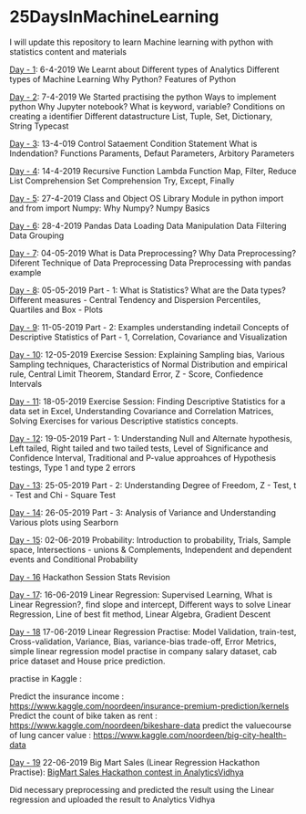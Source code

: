 # 25DaysInMachineLearning
I will update this repository to learn Machine learning with python with statistics content and materials


[Day - 1](https://github.com/nursnaaz/25DaysInMachineLearning/tree/master/01%20-%20Day%20-%201%20Analytics_Python): 6-4-2019
We Learnt about 
Different types of Analytics
Different types of Machine Learning
Why Python? Features of Python

[Day - 2](https://github.com/nursnaaz/25DaysInMachineLearning/tree/master/02%20-%20Day%20-%202-3-4-%20Python%20Basics): 7-4-2019
We Started practising the python
Ways to implement python
Why Jupyter notebook?
What is keyword, variable?
Conditions on creating a identifier
Different datastructure
List, Tuple, Set, Dictionary, String
Typecast

[Day - 3](https://github.com/nursnaaz/25DaysInMachineLearning/tree/master/02%20-%20Day%20-%202-3-4-%20Python%20Basics): 13-4-019
Control Sataement
Condition Statement
What is Indendation?
Functions
Paraments, Defaut Parameters, Arbitory Parameters

[Day - 4](https://github.com/nursnaaz/25DaysInMachineLearning/tree/master/02%20-%20Day%20-%202-3-4-%20Python%20Basics): 14-4-2019
Recursive Function
Lambda Function
Map, Filter, Reduce
List Comprehension
Set Comprehension
Try, Except, Finally

[Day - 5](https://github.com/nursnaaz/25DaysInMachineLearning/tree/master/05%20-%20Day%20-%205%20-%20Python%20-%20Numpy): 27-4-2019
Class and Object
OS Library
Module in python
import and from import
Numpy: Why Numpy?
Numpy Basics

[Day - 6](https://github.com/nursnaaz/25DaysInMachineLearning/tree/master/06%20-%20Day%20-%206%20-%20Pandas): 28-4-2019
Pandas
Data Loading
Data Manipulation
Data Filtering
Data Grouping

[Day - 7](https://github.com/nursnaaz/25DaysInMachineLearning/tree/master/07%20-%20Day%20-%207%20-%20Data%20Preprocessing): 04-05-2019
What is Data Preprocessing?
Why Data Preprocessing?
Diferent Technique of Data Preprocessing
Data Preprocessing with pandas example

[Day - 8](https://github.com/nursnaaz/25DaysInMachineLearning/tree/master/08%20-%20Day%20-%208%20-%20Descriptive%20Statistics): 05-05-2019
Part - 1:
What is Statistics?
What are the Data types?
Different measures - Central Tendency and Dispersion
Percentiles, Quartiles and Box - Plots

[Day - 9](https://github.com/nursnaaz/25DaysInMachineLearning/tree/master/09%20-%20Day%20-%209%20-%20Descriptive%20Statistics%202): 11-05-2019
Part - 2:
Examples understanding indetail Concepts of Descriptive Statistics of Part - 1,
Correlation, Covariance and Visualization

[Day - 10](https://github.com/nursnaaz/25DaysInMachineLearning/tree/master/10%20-%20Day%20-%2010%20-%20Descriptive%20Statistics%20%203): 12-05-2019
Exercise Session:
Explaining Sampling bias, Various Sampling techniques, Characteristics of Normal Distribution and empirical rule,
Central Limit Theorem,
Standard Error, Z - Score, Confiedence Intervals

[Day - 11](https://github.com/nursnaaz/25DaysInMachineLearning/tree/master/11%20-%20Day%20-%2011%20-%20Exercises%20on%20Descriptive%20Statistics): 18-05-2019
Exercise Session:
Finding Descriptive Statistics for a data set in Excel, Understanding Covariance and Correlation Matrices, Solving Exercises for various Descriptive statistics concepts.

[Day - 12](https://github.com/nursnaaz/25DaysInMachineLearning/tree/master/12%20-%20Day%20-%2012%20-%20Inferential%20Statistics%201): 19-05-2019
Part - 1:
Understanding Null and Alternate hypothesis, Left tailed, Right tailed and two tailed tests, Level of Significance and Confidence Interval, Traditional and P-value approahces of Hypothesis testings, Type 1 and type 2 errors

[Day - 13](https://github.com/nursnaaz/25DaysInMachineLearning/tree/master/13%20-%20Day%20-%2013%20-%20Inferential%20Statistics%202):
25-05-2019
Part - 2:
Understanding Degree of Freedom, Z - Test, t - Test and Chi - Square Test

[Day - 14](https://github.com/nursnaaz/25DaysInMachineLearning/tree/master/14%20-%20Day%20-%2014%20-%20Inferential%20Statistics%203):
26-05-2019
Part - 3:
Analysis of Variance and Understanding Various plots using Searborn

[Day - 15](https://github.com/nursnaaz/25DaysInMachineLearning/tree/master/15%20-%20Day%20-%2015%20-%20Probablity%20Theory):
02-06-2019
Probability:
Introduction to probability, Trials, Sample space, Intersections - unions & Complements, Independent and dependent events and Conditional Probability

[Day - 16](https://github.com/nursnaaz/25DaysInMachineLearning/tree/master/16%20-%20Day%20-%2016%20-%20Revision%20Class)
Hackathon Session 
Stats Revision

[Day - 17](https://github.com/nursnaaz/25DaysInMachineLearning/tree/master/17%20-%20Day%20-%2017%20-%20Linear%20Regression):
16-06-2019
Linear Regression:
Supervised Learning, What is Linear Regression?, find slope and intercept, Different ways to solve Linear Regression, Line of best fit method, Linear Algebra, Gradient Descent

[Day - 18](https://github.com/nursnaaz/25DaysInMachineLearning/tree/master/18%20-%20Day%20-%2018%20-%20Linear%20Regression%20Practise%20Python)
17-06-2019
Linear Regression Practise:
Model Validation, train-test, Cross-validation, Variance, Bias, variance-bias trade-off, Error Metrics, simple linear regression model practise in company salary dataset, cab price dataset and House price prediction. 

practise in Kaggle : 

Predict the insurance income : https://www.kaggle.com/noordeen/insurance-premium-prediction/kernels
Predict the count of bike taken as rent : https://www.kaggle.com/noordeen/bikeshare-data
predict the valuecourse of lung cancer value : https://www.kaggle.com/noordeen/big-city-health-data

[Day - 19](https://github.com/nursnaaz/25DaysInMachineLearning/tree/master/19%20-%20Day%20-%2019%20-%20Hackathon%20Sample)
22-06-2019
Big Mart Sales (Linear Regression Hackathon Practise):
[BigMart Sales Hackathon contest in AnalyticsVidhya](https://datahack.analyticsvidhya.com/contest/practice-problem-big-mart-sales-iii/)

Did necessary preprocessing and predicted the result using the Linear regression and uploaded the result to Analytics Vidhya
 

